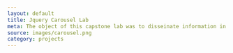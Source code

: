 ```yaml
---
layout: default
title: Jquery Carousel Lab
meta: The object of this capstone lab was to disseinate information in an animated fashion
source: images/carousel.png
category: projects
---
```


